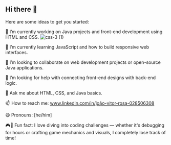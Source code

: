 ## Hi there 👋

Here are some ideas to get you started:

🔭 I’m currently working on Java projects and front-end development using HTML and CSS. ![css-3 (1)](https://github.com/user-attachments/assets/e47198ad-edd2-44c3-a2d2-6afdd31e78c6)



🌱 I’m currently learning JavaScript and how to build responsive web interfaces.

👯 I’m looking to collaborate on web development projects or open-source Java applications.

🤔 I’m looking for help with connecting front-end designs with back-end logic.

💬 Ask me about HTML, CSS, and Java basics.

📫 How to reach me:  www.linkedin.com/in/joão-vitor-rosa-028506308

😄 Pronouns: [he/him]

🎮🎨 Fun fact: I love diving into coding challenges — whether it's debugging for hours or crafting game mechanics and visuals, I completely lose track of time!
